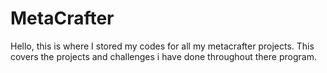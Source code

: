 # MetaCrafter
Hello, this is where I stored my codes for all my metacrafter projects. This covers the projects and challenges i have done throughout there program.
